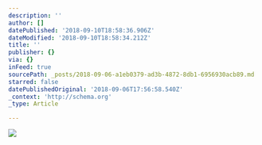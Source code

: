 ```yaml
---
description: ''
author: []
datePublished: '2018-09-10T18:58:36.906Z'
dateModified: '2018-09-10T18:58:34.212Z'
title: ''
publisher: {}
via: {}
inFeed: true
sourcePath: _posts/2018-09-06-a1eb0379-ad3b-4872-8db1-6956930acb89.md
starred: false
datePublishedOriginal: '2018-09-06T17:56:58.540Z'
_context: 'http://schema.org'
_type: Article

---
```

![](https://the-grid-user-content.s3-us-west-2.amazonaws.com/a70ae600-0157-4b41-bacd-394a735b8b3f.jpg)